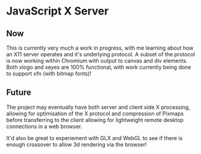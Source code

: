 # JavaScript X Server

## Now

This is currently very much a work in progress, with me learning about how an X11 server operates and it's underlying protocol.
A subset of the protocol is now working within Chromium with output to canvas and div elements.
Both xlogo and xeyes are 100% functional, with work currently being done to support xfn (with bitmap fonts)!



## Future

The project may eventually have both server and client side X processing, 
allowing for optimisation of the X protocol and compression of Pixmaps before transferring to the client allowing 
for lightweight remote desktop connections in a web browser.

It'd also be great to experiement with GLX and WebGL to see if there is enough crossover to allow 3d rendering via the browser!
